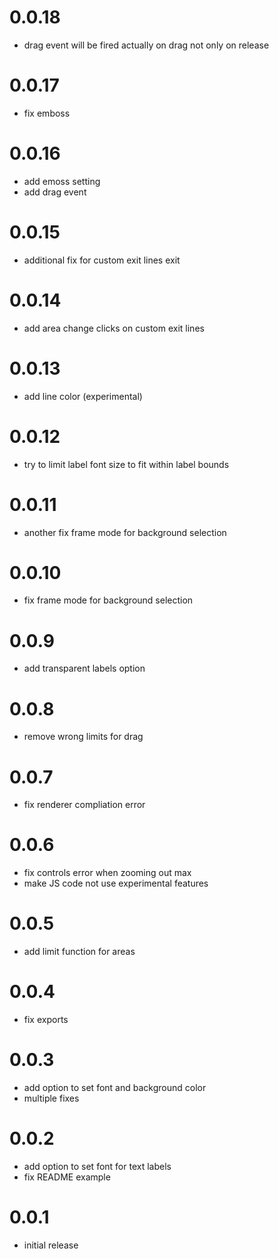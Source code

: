 # 0.0.18
- drag event will be fired actually on drag not only on release

# 0.0.17
- fix emboss

# 0.0.16
- add emoss setting
- add drag event

# 0.0.15
- additional fix for custom exit lines exit
# 0.0.14
- add area change clicks on custom exit lines
# 0.0.13
- add line color (experimental)

# 0.0.12
- try to limit label font size to fit within label bounds

# 0.0.11
- another fix frame mode for background selection

# 0.0.10
- fix frame mode for background selection

# 0.0.9
- add transparent labels option

# 0.0.8
- remove wrong limits for drag
# 0.0.7
- fix renderer compliation error
# 0.0.6
- fix controls error when zooming out max
- make JS code not use experimental features
# 0.0.5
- add limit function for areas

# 0.0.4
- fix exports

# 0.0.3
- add option to set font and background color
- multiple fixes

# 0.0.2
- add option to set font for text labels
- fix README example

# 0.0.1
- initial release